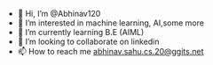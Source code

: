 - 👋 Hi, I’m @Abhinav120
- 👀 I’m interested in machine learning, AI,some more
- 🌱 I’m currently learning B.E (AIML)
- 💞️ I’m looking to collaborate on linkedin
- 📫 How to reach me abhinav.sahu.cs.20@ggits.net

<!---
Abhinav120/Abhinav120 is a ✨ special ✨ repository because its `README.md` (this file) appears on your GitHub profile.
You can click the Preview link to take a look at your changes.
--->
